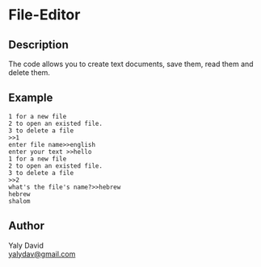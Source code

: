 # File-Editor
## Description
The code allows you to create text documents, save them, read them and delete them.

## Example
```
1 for a new file
2 to open an existed file.
3 to delete a file
>>1
enter file name>>english
enter your text >>hello
1 for a new file
2 to open an existed file.
3 to delete a file
>>2
what's the file's name?>>hebrew
hebrew
shalom
```

## Author
Yaly David  
yalydav@gmail.com